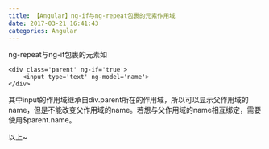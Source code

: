 ```yaml
---
title: 【Angular】ng-if与ng-repeat包裹的元素作用域
date: 2017-03-21 16:41:43
categories: Angular
---
```

ng-repeat与ng-if包裹的元素如

	<div class='parent' ng-if='true'>
		<input type='text' ng-model='name'>
	</div>

<!--more-->

其中input的作用域继承自div.parent所在的作用域，所以可以显示父作用域的name，但是不能改变父作用域的name。若想与父作用域的name相互绑定，需要使用$parent.name。

以上~